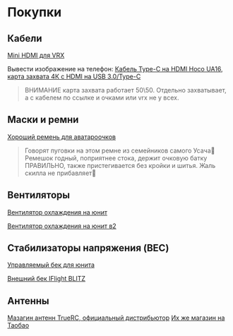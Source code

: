 # Покупки

## Кабели

[Mini HDMI для VRX](https://sl.aliexpress.ru/p?key=TSW7U6Q)

Вывести изображение на телефон:
[Кабель Type-C на HDMI Hoco UA16](https://ozon.ru/t/47NL1Ag),  [карта захвата  4К с HDMI на USB 3.0/Type-C](https://ozon.ru/t/zdnreND)
>ВНИМАНИЕ карта захвата работает 50\50. Отдельно захватывает, а с кабелем по ссылке и очками или vrx не у всех.

## Маски и ремни

[Хороший ремень для аватароочков](https://sl.aliexpress.ru/p?key=GrBxUrF)
>Говорят пуговки на этом ремне из семейников самого Усача🫠
>Ремешок годный, поприятнее стока, держит очковую батку ПРАВИЛЬНО, также пристегивается без кройки и шитья. Жаль скилла не прибавляет🥲

## Вентиляторы

[Вентилятор охлаждения на юнит](https://aliexpress.ru/item/1005005838518420.html?sku_id=12000034530232080)

[Вентилятор охлаждения на юнит в2](https://sl.aliexpress.ru/p?key=I3LeZYo)

## Стабилизаторы напряжения (BEC)

[Управляемый бек для юнита](https://aliexpress.ru/item/1005004899710075.html?sku_id=12000030947884630)


[Внешний бек IFlight BLITZ](https://aliexpress.ru/item/4000122142313.html?spm=a2g2w.orderdetail.0.0.47af4aa6uyE4OU&sku_id=12000018753029404)

## Антенны

[Мазагин антенн TrueRC, официальный дистрибьютор](https://aliexpress.ru/store/1102371282)
[Их же магазин на Таобао](https://m.tb.cn/h.5cXhQYZ?tk=ccVDdv3elvU)


